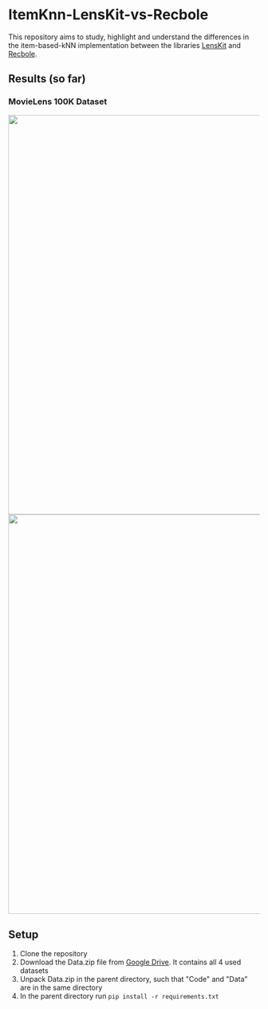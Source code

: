 # ItemKnn-LensKit-vs-Recbole

This repository aims to study, highlight and understand the differences in the item-based-kNN implementation between the libraries [LensKit](https://lkpy.readthedocs.io/en/stable/knn.html) and [Recbole](https://recbole.io/docs/user_guide/model/general/itemknn.html).

## Results (so far)
### MovieLens 100K Dataset

<img src="https://i.imgur.com/u8hJRPw.png" width="800"/>

<img src="https://i.imgur.com/StWf7W5.png" width="800"/>


## Setup
1. Clone the repository
2. Download the Data.zip file from [Google Drive](https://drive.google.com/uc?export=download&id=1GHBJ-WCp_Y6gPMPfv8h2ZDEyxEXajybe). It contains all 4 used datasets
3. Unpack Data.zip in the parent directory, such that "Code" and "Data" are in the same directory
4. In the parent directory run `pip install -r requirements.txt`
